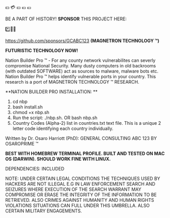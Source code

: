 💵 💳 💴 💶 💷

BE A PART OF HISTORY! **SPONSOR** THIS PROJECT HERE:

*️⃣📶🤖

https://github.com/sponsors/GCABC123 **(MAGNETRON TECHNOLOGY ™)**

**FUTURISTIC TECHNOLOGY NOW!**


Nation Builder Pro ™ - For any county network vulnerabilites can severly compromise National Security. Many dusty computers in old backrooms (with outdated SOFTWARE) act as sources to malware, malware bots etc. Nation Builder Pro ™ helps identify vulnerable ports in your country. This research is a port of MAGNETRON TECHNOLOGY ™ RESEARCH.


**NATION BUILDER PRO INSTALLATION:
**
1. cd nbp
2. bash install.sh
3. chmod +x nbp.sh
5. Run the script: ./nbp.sh. OR bash nbp.sh
6. Country Codes (Alpha-2) list in countries.txt text file. This is a unique 2 letter code identifying each country individually.

Written by Dr. Osaro Harriott (PhD): GENERAL CONSULTING ABC 123 BY OSAROPRIME ™


**BEST WITH HOMEBREW TERMINAL PROFILE. BUILT AND TESTED ON MAC OS (DARWIN). SHOULD WORK FINE WITH LINUX.**

DEPENDENCIES: INCLUDED


NOTE: UNDER CERTAIN LEGAL CONDITIONS THE TECHNIQUES USED BY HACKERS ARE NOT ILLEGAL E.G IN LAW ENFORCEMENT SEARCH AND SEIZURES WHERE EXECUTION OF THE SEARCH WARRANT MAY COMPROMISE OR ERASE THE INTEGRITY OF THE INFORMATION TO BE RETRIEVED. ALSO CRIMES AGAINST HUMANITY AND HUMAN RIGHTS VIOLATIONS SITUATIONS CAN FULL UNDER THIS UMBRELLA. ALSO CERTAIN MILITARY ENGAGEMENTS.
